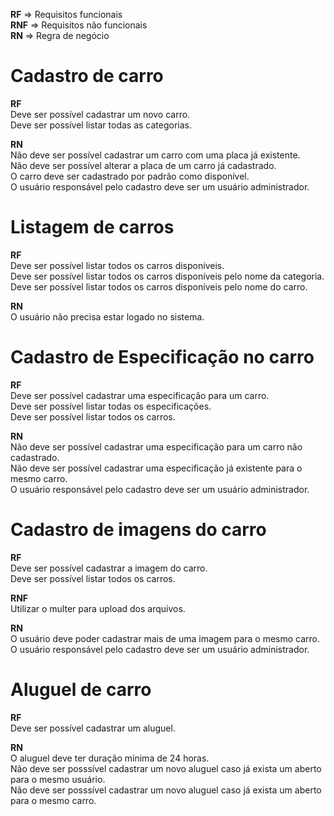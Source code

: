**RF** => Requisitos funcionais<br>
**RNF** => Requisitos não funcionais<br>
**RN** => Regra de negócio<br>

# Cadastro de carro

**RF**<br>
Deve ser possível cadastrar um novo carro.<br>
Deve ser possível listar todas as categorias. <br>

**RN**<br>
Não deve ser possível cadastrar um carro com uma placa já existente. <br>
Não deve ser possível alterar a placa de um carro já cadastrado. <br>
O carro deve ser cadastrado por padrão como disponível. <br>
O usuário responsável pelo cadastro deve ser um usuário administrador. <br>

# Listagem de carros

**RF**<br>
Deve ser possível listar todos os carros disponíveis. <br>
Deve ser possível listar todos os carros disponíveis pelo nome da categoria. <br>
Deve ser possível listar todos os carros disponíveis pelo nome do carro. <br>

**RN**<br>
O usuário não precisa estar logado no sistema. <br>

# Cadastro de Especificação no carro

**RF**<br>
Deve ser possível cadastrar uma especificação para um carro.<br>
Deve ser possível listar todas os especificações. <br>
Deve ser possível listar todos os carros. <br>

**RN**<br>
Não deve ser possível cadastrar uma especificação para um carro não cadastrado. <br>
Não deve ser possível cadastrar uma especificação já existente para o mesmo carro. <br>
O usuário responsável pelo cadastro deve ser um usuário administrador. <br>

# Cadastro de imagens do carro

**RF** <br>
Deve ser possível cadastrar a imagem do carro. <br>
Deve ser possível listar todos os carros. <br>

**RNF**<br>
Utilizar o multer para upload dos arquivos. <br>

**RN** <br>
O usuário deve poder cadastrar mais de uma imagem para o mesmo carro. <br>
O usuário responsável pelo cadastro deve ser um usuário administrador.<br>

# Aluguel de carro

**RF** <br>
Deve ser possível cadastrar um aluguel. <br>

**RN**<br>
O aluguel deve ter duração mínima de 24 horas.<br>
Não deve ser posssível cadastrar um novo aluguel caso já exista um aberto para o mesmo usuário.<br>
Não deve ser posssível cadastrar um novo aluguel caso já exista um aberto para o mesmo carro.<br>